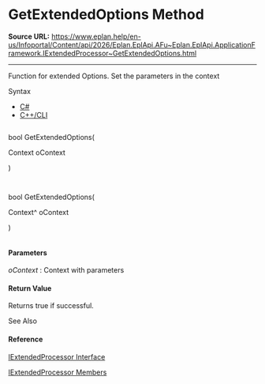# GetExtendedOptions Method

**Source URL:** https://www.eplan.help/en-us/Infoportal/Content/api/2026/Eplan.EplApi.AFu~Eplan.EplApi.ApplicationFramework.IExtendedProcessor~GetExtendedOptions.html

---

Function for extended Options. Set the parameters in the context

Syntax

- [C#](#i-syntax-CS)
- [C++/CLI](#i-syntax-CPP2005)

```
```
bool GetExtendedOptions( 
   Context oContext
)
```
```

```
```
bool GetExtendedOptions( 
   Context^ oContext
)
```
```

#### Parameters

*oContext*
:   Context with parameters

#### Return Value

Returns true if successful.



See Also

#### Reference

[IExtendedProcessor Interface](Eplan.EplApi.AFu~Eplan.EplApi.ApplicationFramework.IExtendedProcessor.html)
  
[IExtendedProcessor Members](Eplan.EplApi.AFu~Eplan.EplApi.ApplicationFramework.IExtendedProcessor_members.html)